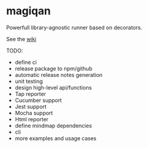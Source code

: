 # magiqan

Powerfull library-agnostic runner based on decorators.

See the [wiki](https://github.com/magiqans/magiqan/wiki)

TODO:

- define ci
- release package to npm/github
- automatic release notes generation
- unit testing
- design high-level api/functions
- Tap reporter
- Cucumber support
- Jest support
- Mocha support
- Html reporter
- define mindmap dependencies
- cli
- more examples and usage cases
